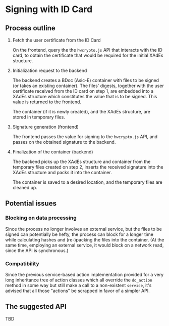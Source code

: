 # Signing with ID Card

## Process outline

1. Fetch the user certificate from the ID Card

   On the frontend, query the the `hwcrypto.js` API that interacts with the ID card,
   to obtain the certificate that would be required for the initial XAdEs structure.  

1. Initialization request to the backend 

   The backend creates a BDoc (Asic-E) container with files to be signed (or takes an existing container). 
   The files' digests, together with the user certificate received from the ID card on step 1,
   are embedded into a XAdEs structure which constitutes the value that is to be signed.
   This value is returned to the frontend.
   
   The container (if it is newly created), and the XAdEs structure, are stored in temporary files.
   
1. Signature generation (frontend) 

   The frontend passes the value for signing to the `hwcrypto.js` API, 
   and passes on the obtained signature to the backend. 
   
1. Finalization of the container (backend) 

   The backend picks up the XAdEs structure and container 
   from the temporary files created on step 2, 
   inserts the received signature into the XAdEs structure and packs it into the container.
  
   The container is saved to a desired location, and the temporary files are cleaned up.
   

## Potential issues

### Blocking on data processing

Since the process no longer involves an external service, but the files to be signed can potentially
be hefty, the process can block for a longer time while calculating hashes and (re-)packing the files
into the container. (At the same time, employing an external service, it would block on a network read, 
since the API is synchronous.)

### Compatibility

Since the previous service-based action implementation provided for a very long inheritance tree
of action classes which all override the `do_action` method in some way but still make a call to a
non-existent `service`, it's advised that all those "actions" be scrapped in favor of a simpler API. 

## The suggested API

TBD
